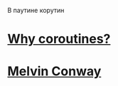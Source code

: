 В паутине корутин
# [Why coroutines?](000-why_coros.md)
# [Melvin Conway](001-melvin_edward_conway.md)
